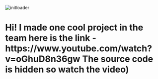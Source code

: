 ![initloader](https://user-images.githubusercontent.com/87083857/230645836-ac6e8c84-9da9-473d-b43e-575b275470eb.png)
<H1>Hi!
I made one cool project in the team here is the link - https://www.youtube.com/watch?v=oGhuD8n36gw
The source code is hidden so watch the video)</H1>
